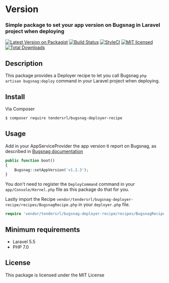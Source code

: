 # Version
### Simple package to set your app version on Bugsnag in Laravel project when deploying

[![Latest Version on Packagist](https://img.shields.io/packagist/v/tendersrl/bugsnag-deployer-recipe.svg?style=flat-square)](https://packagist.org/packages/tendersrl/bugsnag-deployer-recipe)
[![Build Status](https://img.shields.io/travis/com/tendersrl/bugsnag-deployer-recipe/master.svg?style=flat-square)](https://travis-ci.com/tendersrl/bugsnag-deployer-recipe)
[![StyleCI](https://github.styleci.io/repos/222470946/shield?branch=master)](https://github.styleci.io/repos/222470946)
[![MIT licensed](https://img.shields.io/github/license/tendersrl/bugsnag-deployer-recipe?style=flat-square)](https://img.shields.io/github/license/tendersrl/bugsnag-deployer-recipe)
[![Total Downloads](https://img.shields.io/packagist/dt/tendersrl/bugsnag-deployer-recipe.svg?style=flat-square)](https://packagist.org/packages/tendersrl/bugsnag-deployer-recipe)

## Description

This package provides a Deployer recipe to let you call Bugsnag ```php artisan bugsnag:deploy``` command in your Laravel project when deploying.

## Install

Via Composer

``` bash
$ composer require tendersrl/bugsnag-deployer-recipe
```

## Usage

Add in your AppServiceProvider the app version ti report on Bugsnag, as described in [Bugsnag documentation](https://docs.bugsnag.com/platforms/php/laravel/#tracking-releases)

``` php
public function boot()
{
    Bugsnag::setAppVersion('v1.2.3');
}
```

You don't need to register the ```DeployCommand``` command in your ```app/Console/Kernel.php``` file as this package do that for you.

Lastly import the Recipe ```vendor/tendersrl/bugsnag-deployer-recipe/recipes/BugsnagRecipe.php``` in your ```deployer.php``` file.

``` php
require 'vendor/tendersrl/bugsnag-deployer-recipe/recipes/BugsnagRecipe.php';
```

## Minimum requirements

- Laravel 5.5
- PHP 7.0



## License

This package is licensed under the MIT License
